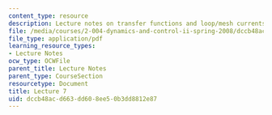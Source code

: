 ```yaml
---
content_type: resource
description: Lecture notes on transfer functions and loop/mesh currents.
file: /media/courses/2-004-dynamics-and-control-ii-spring-2008/dccb48acd663dd608ee50b3dd8812e87_lecture_07.pdf
file_type: application/pdf
learning_resource_types:
- Lecture Notes
ocw_type: OCWFile
parent_title: Lecture Notes
parent_type: CourseSection
resourcetype: Document
title: Lecture 7
uid: dccb48ac-d663-dd60-8ee5-0b3dd8812e87
---
```

